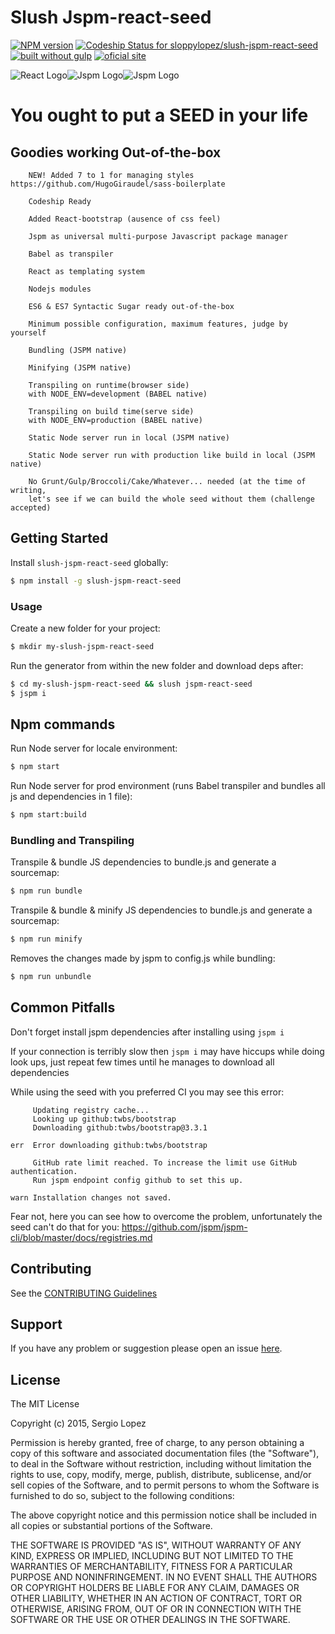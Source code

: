 # Slush Jspm-react-seed 

[![NPM version](https://badge-me.herokuapp.com/api/npm/slush-jspm-react-seed.png)](http://badges.enytc.com/for/npm/slush-jspm-react-seed)
[![Codeship Status for sloppylopez/slush-jspm-react-seed](https://codeship.com/projects/64f5f2f0-7dab-0133-7e41-6a5cc34fb59d/status?branch=master)](https://codeship.com/projects/120218)
[![built without gulp](https://img.shields.io/badge/build%20without-gulp-brightgreen.svg)](http://jspm.com)
[![oficial site](https://img.shields.io/badge/sloppy-lopez-pink.svg)](http://sloppylopez.com)

![React Logo](https://facebook.github.io/react/favicon.ico)![Jspm Logo](http://andrewhfarmer.com/img/2015-11-12-package-managers/jspm.png)![Jspm Logo](https://www.gravatar.com/avatar/1f69fbc8337dc301bb0479eef85376df?s=48&d=identicon)

>
 
# You ought to put a SEED in your life

## Goodies working Out-of-the-box
        NEW! Added 7 to 1 for managing styles https://github.com/HugoGiraudel/sass-boilerplate
        
        Codeship Ready
        
        Added React-bootstrap (ausence of css feel)
        
        Jspm as universal multi-purpose Javascript package manager

        Babel as transpiler

        React as templating system

        Nodejs modules

        ES6 & ES7 Syntactic Sugar ready out-of-the-box

        Minimum possible configuration, maximum features, judge by yourself

        Bundling (JSPM native)

        Minifying (JSPM native)

        Transpiling on runtime(browser side)
        with NODE_ENV=development (BABEL native)

        Transpiling on build time(serve side)
        with NODE_ENV=production (BABEL native)

        Static Node server run in local (JSPM native)

        Static Node server run with production like build in local (JSPM native)

        No Grunt/Gulp/Broccoli/Cake/Whatever... needed (at the time of writing, 
        let's see if we can build the whole seed without them (challenge accepted)

## Getting Started

Install `slush-jspm-react-seed` globally:

```bash
$ npm install -g slush-jspm-react-seed
```

### Usage

Create a new folder for your project:

```bash
$ mkdir my-slush-jspm-react-seed
```

Run the generator from within the new folder and download deps after:

```bash
$ cd my-slush-jspm-react-seed && slush jspm-react-seed
$ jspm i
```

## Npm commands

Run Node server for locale environment:

```bash
$ npm start
```

Run Node server for prod environment (runs Babel transpiler and bundles all js and dependencies in 1 file):

```bash
$ npm start:build
```

### Bundling and Transpiling

Transpile & bundle JS dependencies to bundle.js and generate a sourcemap:

```bash
$ npm run bundle
```

Transpile & bundle & minify JS dependencies to bundle.js and generate a sourcemap:

```bash
$ npm run minify
```

Removes the changes made by jspm to config.js while bundling:

```bash
$ npm run unbundle
```

## Common Pitfalls

Don't forget install jspm dependencies after installing using ```jspm i```

If your connection is terribly slow then ```jspm i``` may have hiccups while 
doing look ups, just repeat few times until he manages to download all dependencies

While using the seed with you preferred CI you may see this error:
```
     Updating registry cache...
     Looking up github:twbs/bootstrap
     Downloading github:twbs/bootstrap@3.3.1

err  Error downloading github:twbs/bootstrap

     GitHub rate limit reached. To increase the limit use GitHub authentication.
     Run jspm endpoint config github to set this up.

warn Installation changes not saved.
``` 
Fear not, here you can see how to overcome the problem, unfortunately the seed can't do that for you:
https://github.com/jspm/jspm-cli/blob/master/docs/registries.md

## Contributing

See the [CONTRIBUTING Guidelines](https://github.com/sloppylopez/slush-jspm-react-seed/blob/master/CONTRIBUTING.md)

## Support
If you have any problem or suggestion please open an issue [here](https://github.com/sloppylopez/slush-jspm-react-seed/issues).

## License 

The MIT License

Copyright (c) 2015, Sergio Lopez

Permission is hereby granted, free of charge, to any person
obtaining a copy of this software and associated documentation
files (the "Software"), to deal in the Software without
restriction, including without limitation the rights to use,
copy, modify, merge, publish, distribute, sublicense, and/or sell
copies of the Software, and to permit persons to whom the
Software is furnished to do so, subject to the following
conditions:

The above copyright notice and this permission notice shall be
included in all copies or substantial portions of the Software.

THE SOFTWARE IS PROVIDED "AS IS", WITHOUT WARRANTY OF ANY KIND,
EXPRESS OR IMPLIED, INCLUDING BUT NOT LIMITED TO THE WARRANTIES
OF MERCHANTABILITY, FITNESS FOR A PARTICULAR PURPOSE AND
NONINFRINGEMENT. IN NO EVENT SHALL THE AUTHORS OR COPYRIGHT
HOLDERS BE LIABLE FOR ANY CLAIM, DAMAGES OR OTHER LIABILITY,
WHETHER IN AN ACTION OF CONTRACT, TORT OR OTHERWISE, ARISING
FROM, OUT OF OR IN CONNECTION WITH THE SOFTWARE OR THE USE OR
OTHER DEALINGS IN THE SOFTWARE.

